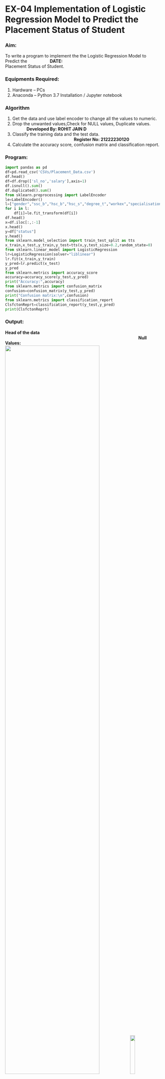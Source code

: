 # EX-04 Implementation of Logistic Regression Model to Predict the Placement Status of Student
### Aim:
To write a program to implement the the Logistic Regression Model to Predict the &emsp;&emsp;&emsp;&emsp;&emsp;**DATE:** <br>Placement Status of Student.
### Equipments Required:
1. Hardware – PCs
2. Anaconda – Python 3.7 Installation / Jupyter notebook
### Algorithm
1. Get the data and use label encoder to change all the values to numeric.
2. Drop the unwanted values,Check for NULL values, Duplicate values. &emsp;&emsp;&emsp; **Developed By: ROHIT JAIN D**
3. Classify the training data and the test data. &emsp;&emsp;&emsp;&emsp;&emsp;&emsp;&emsp;&emsp;&emsp;&emsp;&emsp;&emsp;&emsp;&emsp; **Register No: 21222230120**
4. Calculate the accuracy score, confusion matrix and classification report.
### Program:
```Python
import pandas as pd
df=pd.read_csv('CSVs/Placement_Data.csv')
df.head()
df=df.drop(['sl_no','salary'],axis=1)
df.isnull().sum()
df.duplicated().sum()
from sklearn.preprocessing import LabelEncoder
le=LabelEncoder()
l=["gender","ssc_b","hsc_b","hsc_s","degree_t","workex","specialisation","status"]
for i in l:
    df[i]=le.fit_transform(df[i])
df.head()
x=df.iloc[:,:-1]
x.head()
y=df["status"]
y.head()
from sklearn.model_selection import train_test_split as tts
x_train,x_test,y_train,y_test=tts(x,y,test_size=0.2,random_state=0)
from sklearn.linear_model import LogisticRegression
lr=LogisticRegression(solver="liblinear") 
lr.fit(x_train,y_train)
y_pred=lr.predict(x_test)
y_pred
from sklearn.metrics import accuracy_score
accuracy=accuracy_score(y_test,y_pred)
print("Accuracy:",accuracy)
from sklearn.metrics import confusion_matrix
confusion=confusion_matrix(y_test,y_pred)
print("Confusion matrix:\n",confusion)
from sklearn.metrics import classification_report
ClsfctonReprt=classification_report(y_test,y_pred)
print(ClsfctonReprt)
```
### Output:

**Head of the data** &emsp;&emsp;&emsp;&emsp;&emsp;&emsp;&emsp;&emsp;&emsp;&emsp;&emsp;&emsp;&emsp;&emsp;&emsp;&emsp;&emsp;&emsp;&emsp;&emsp;&emsp;&emsp;&emsp;&emsp;&emsp;&emsp;&emsp;&emsp;&emsp;&emsp;&emsp;**Null Values:** <br><img width=78%  src="![1](https://github.com/IamShakthi/Implementation-of-Logistic-Regression-Model-to-Predict-the-Placement-Status-of-Student/assets/117913445/a087b6fd-e6f8-4157-8b9b-b860aee8c9ec)">&emsp;<img width=18%  src="![2](https://github.com/IamShakthi/Implementation-of-Logistic-Regression-Model-to-Predict-the-Placement-Status-of-Student/assets/117913445/af9ab0c6-709c-477c-98aa-22a238997ca2)
   "><br><br><br>
**Transformed Data:**&emsp;&emsp;&emsp;&emsp;&emsp;&emsp;&emsp;&emsp;&emsp;&emsp;&emsp;&emsp;&emsp;&emsp;&emsp;&emsp;**X Values:**
<br><img height=10% width=48% src="    ![3](https://github.com/IamShakthi/Implementation-of-Logistic-Regression-Model-to-Predict-the-Placement-Status-of-Student/assets/117913445/e91f658d-3488-4a25-b67c-ca4d3ca3b50c)
       ">&emsp;<img height=10% width=48% src="  ![4](https://github.com/IamShakthi/Implementation-of-Logistic-Regression-Model-to-Predict-the-Placement-Status-of-Student/assets/117913445/7baf445c-f01e-46c6-9563-180e141973d0)
      "><br><br><br>

**Y Values:** &emsp;&emsp;&emsp;&emsp;&emsp;&emsp;&emsp;&emsp;&emsp;**Y Predicted Values:** <br>
<img src="            ![5](https://github.com/IamShakthi/Implementation-of-Logistic-Regression-Model-to-Predict-the-Placement-Status-of-Student/assets/117913445/a57a2f2a-f08a-41ee-8ead-5638266dd244)
           ">&emsp;<img valign=top src="       ![6](https://github.com/IamShakthi/Implementation-of-Logistic-Regression-Model-to-Predict-the-Placement-Status-of-Student/assets/117913445/2f71d724-7f05-4b84-82e3-f00942b052cc)
        "><br><br><br>
**Accuracy:**&emsp;&emsp;&emsp;&emsp;&emsp;&emsp;&emsp;&emsp;&emsp;&emsp;**Confusion Matrix:**&emsp;&emsp;&emsp;&emsp;**Classification Report:**
<br>
<img valign=top src="           ![7](https://github.com/IamShakthi/Implementation-of-Logistic-Regression-Model-to-Predict-the-Placement-Status-of-Student/assets/117913445/281a1dd9-747b-4169-89ef-c56fa719eb86)
         ">&emsp;&emsp;<img valign=top src="           ![8](https://github.com/IamShakthi/Implementation-of-Logistic-Regression-Model-to-Predict-the-Placement-Status-of-Student/assets/117913445/324b69b5-f274-4998-af9c-5aa15c69711b)
       ">&emsp;&emsp;&emsp;&emsp;<img valign=top src="       ![9](https://github.com/IamShakthi/Implementation-of-Logistic-Regression-Model-to-Predict-the-Placement-Status-of-Student/assets/117913445/14de9f77-5971-4bbc-b998-78df374a106d)
            ">

### Result:
Thus the program to implement the the Logistic Regression Model to Predict the Placement Status of Student is written and verified using python programming.
